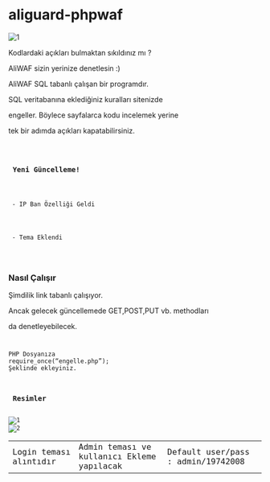 # aliguard-phpwaf
<img src="https://ux0rdev.github.io/aliguard-phpwaf/cats.jpg" alt="1"/>
<p> Kodlardaki açıkları bulmaktan sıkıldınız mı ?</p>
<p> AliWAF sizin yerinize denetlesin :)</p>
<p> AliWAF SQL tabanlı çalışan bir programdır.</p>
<p> SQL veritabanına eklediğiniz kuralları sitenizde
</p><p>engeller. Böylece sayfalarca kodu incelemek yerine</p>
<p> tek bir adımda açıkları kapatabilirsiniz.</p>
<code>
  <h3> Yeni Güncelleme!</h3>
  <p> - IP Ban Özelliği Geldi</p>
  <p> - Tema Eklendi</p>
  </code>
<h3> Nasıl Çalışır </h3>
<p> Şimdilik link tabanlı çalışıyor.</p>
<p> Ancak gelecek güncellemede GET,POST,PUT vb. methodları</p>
<p> da denetleyebilecek.</p>
<code>
<pre>
PHP Dosyanıza
require_once(“engelle.php”);
Şeklinde ekleyiniz.
</pre>
<h3> Resimler </h3>
<img src="https://ux0rdev.github.io/aliguard-phpwaf/B70BD4F4-7233-489D-819F-1F290FD38F43.jpeg" alt="1"/>
<img src="https://ux0rdev.github.io/aliguard-phpwaf/6E394453-F8B8-47ED-B34B-954B2F290489.jpeg" alt="2"/>
<table>
<tr>
<td>Login teması alıntıdır</td>
<td>Admin teması ve kullanıcı Ekleme yapılacak</td>
<td>Default user/pass : admin/19742008</td>
</tr>
</table>
